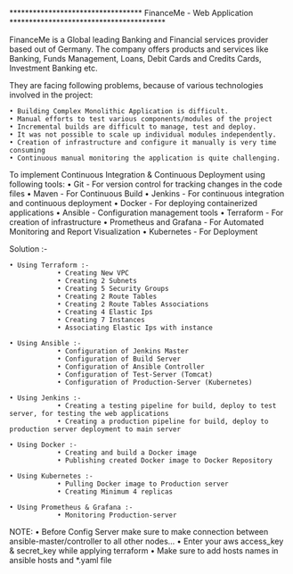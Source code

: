********************************** FinanceMe - Web Application ****************************************

FinanceMe is a Global leading Banking and Financial services provider based out of Germany.
The company offers products and services like Banking, Funds Management, Loans, Debit Cards and Credits Cards, Investment Banking etc.

They are facing following problems, because of various technologies involved in the project:

    • Building Complex Monolithic Application is difficult.
    • Manual efforts to test various components/modules of the project
    • Incremental builds are difficult to manage, test and deploy.
    • It was not possible to scale up individual modules independently.
    • Creation of infrastructure and configure it manually is very time consuming
    • Continuous manual monitoring the application is quite challenging.

To implement Continuous Integration & Continuous Deployment using following tools:
    • Git - For version control for tracking changes in the code files
    • Maven - For Continuous Build 
    • Jenkins - For continuous integration and continuous deployment
    • Docker - For deploying containerized applications
    • Ansible - Configuration management tools
    • Terraform - For creation of infrastructure
    • Prometheus and Grafana - For Automated Monitoring and Report Visualization
    • Kubernetes - For Deployment
    
Solution :-

    • Using Terraform :-
                • Creating New VPC
                • Creating 2 Subnets
                • Creating 5 Security Groups
                • Creating 2 Route Tables
                • Creating 2 Route Tables Associations
                • Creating 4 Elastic Ips
                • Creating 7 Instances
                • Associating Elastic Ips with instance

    • Using Ansible :-
                • Configuration of Jenkins Master
                • Configuration of Build Server
                • Configuration of Ansible Controller
                • Configuration of Test-Server (Tomcat)
                • Configuration of Production-Server (Kubernetes)

    • Using Jenkins :-
                • Creating a testing pipeline for build, deploy to test server, for testing the web applications
                • Creating a production pipeline for build, deploy to production server deployment to main server

    • Using Docker :-
                • Creating and build a Docker image
                • Publishing created Docker image to Docker Repository

    • Using Kubernetes :-
                • Pulling Docker image to Production server
                • Creating Minimum 4 replicas
    
    • Using Prometheus & Grafana :- 
                • Monitoring Production-server

NOTE: 
    • Before Config Server make sure to make connection between ansible-master/controller to all other nodes...
    • Enter your aws access_key & secret_key while applying terraform
    • Make sure to add hosts names in ansible hosts and *.yaml file
